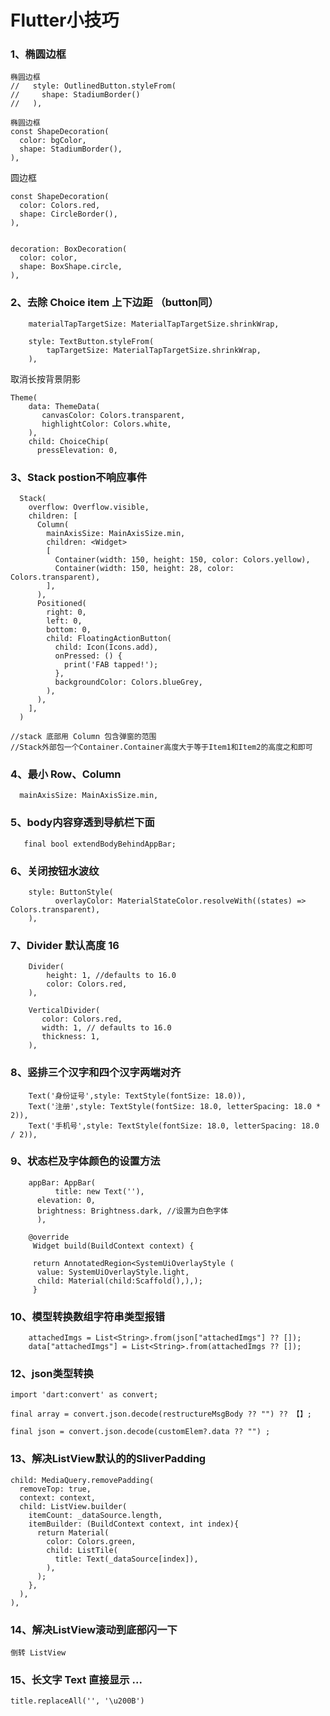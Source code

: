 # Flutter小技巧

### 1、椭圆边框
```
椭圆边框
//   style: OutlinedButton.styleFrom(
//     shape: StadiumBorder()
//   ),
```

```
椭圆边框
const ShapeDecoration(
  color: bgColor,
  shape: StadiumBorder(),
),
```

圆边框
```
const ShapeDecoration(
  color: Colors.red,
  shape: CircleBorder(),
),


decoration: BoxDecoration(
  color: color,
  shape: BoxShape.circle,
),
```

### 2、去除 Choice item 上下边距 （button同）
```
    materialTapTargetSize: MaterialTapTargetSize.shrinkWrap,
```
```
    style: TextButton.styleFrom(
        tapTargetSize: MaterialTapTargetSize.shrinkWrap,
    ),
```
取消长按背景阴影
```
Theme(
    data: ThemeData(
       canvasColor: Colors.transparent,
       highlightColor: Colors.white,
    ),
    child: ChoiceChip(
      pressElevation: 0,
```

### 3、Stack postion不响应事件
```
  Stack(
    overflow: Overflow.visible,
    children: [
      Column(
        mainAxisSize: MainAxisSize.min,
        children: <Widget>
        [
          Container(width: 150, height: 150, color: Colors.yellow),
          Container(width: 150, height: 28, color: Colors.transparent),
        ],
      ),
      Positioned(
        right: 0,
        left: 0,
        bottom: 0,
        child: FloatingActionButton(
          child: Icon(Icons.add),
          onPressed: () {
            print('FAB tapped!');
          },
          backgroundColor: Colors.blueGrey,
        ),
      ),
    ],
  )
      
//stack 底部用 Column 包含弹窗的范围
//Stack外部包一个Container.Container高度大于等于Item1和Item2的高度之和即可
```

### 4、最小 Row、Column
```
  mainAxisSize: MainAxisSize.min,
```

### 5、body内容穿透到导航栏下面
```
   final bool extendBodyBehindAppBar;
```

### 6、关闭按钮水波纹
```
    style: ButtonStyle(
          overlayColor: MaterialStateColor.resolveWith((states) => Colors.transparent),
    ),
```

### 7、Divider 默认高度 16
```
    Divider(
        height: 1, //defaults to 16.0
        color: Colors.red,
    ),
```
```
    VerticalDivider(
       color: Colors.red,
       width: 1, // defaults to 16.0
       thickness: 1,
    ),
```
  ### 8、竖排三个汉字和四个汉字两端对齐
```
    Text('身份证号',style: TextStyle(fontSize: 18.0)),
    Text('注册',style: TextStyle(fontSize: 18.0, letterSpacing: 18.0 * 2)),
    Text('手机号',style: TextStyle(fontSize: 18.0, letterSpacing: 18.0 / 2)),
```
  ### 9、状态栏及字体颜色的设置方法
```
    appBar: AppBar(
		  title: new Text(''),
	  elevation: 0,
	  brightness: Brightness.dark, //设置为白色字体
	  ),
```

```
    @override
     Widget build(BuildContext context) {
    
     return AnnotatedRegion<SystemUiOverlayStyle (
      value: SystemUiOverlayStyle.light,
      child: Material(child:Scaffold(),),);
     }
```

  ### 10、模型转换数组字符串类型报错
```
    attachedImgs = List<String>.from(json["attachedImgs"] ?? []);
    data["attachedImgs"] = List<String>.from(attachedImgs ?? []);
```

### 12、json类型转换
```
import 'dart:convert' as convert;

final array = convert.json.decode(restructureMsgBody ?? "") ?? 【】;

final json = convert.json.decode(customElem?.data ?? "") ;
```

### 13、解决ListView默认的的SliverPadding
```
child: MediaQuery.removePadding(
  removeTop: true,
  context: context,
  child: ListView.builder(
    itemCount: _dataSource.length,
    itemBuilder: (BuildContext context, int index){
      return Material(
        color: Colors.green,
        child: ListTile(
          title: Text(_dataSource[index]),
        ),
      );
    },
  ),
),
```

### 14、解决ListView滚动到底部闪一下
```
倒转 ListView
```

### 15、长文字 Text 直接显示 ...
```
title.replaceAll('', '\u200B')
```